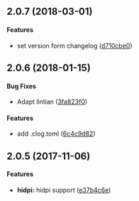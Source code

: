 <a name="2.0.7"></a>
## 2.0.7 (2018-03-01)


#### Features

*   set version form changelog ([d710cbe0](https://github.com/linuxdeepin/dtkwm/commit/d710cbe08be4f37b0ac4af44fd4d6150e6c04af2))



<a name="2.0.6"></a>
## 2.0.6 (2018-01-15)


#### Bug Fixes

*   Adapt lintian ([3fa823f0](https://github.com/linuxdeepin/dtkwm/commit/3fa823f0f6e2db7c7a3d1855498f6ebefa28038d))

#### Features

*   add .clog.toml ([6c4c9d82](https://github.com/linuxdeepin/dtkwm/commit/6c4c9d824c49e62b89a4ca7752af5cd0a4674230))



<a name="2.0.5"></a>
## 2.0.5 (2017-11-06)


#### Features

* **hidpi:**  hidpi support ([e37b4c6e](e37b4c6e))
